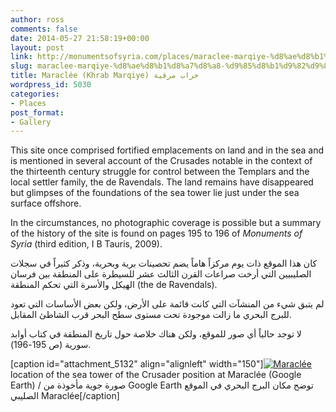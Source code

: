 ```yaml
---
author: ross
comments: false
date: 2014-05-27 21:58:19+00:00
layout: post
link: http://monumentsofsyria.com/places/maraclee-marqiye-%d8%ae%d8%b1%d8%a7%d8%a8-%d9%85%d8%b1%d9%82%d9%8a%d8%a9/
slug: maraclee-marqiye-%d8%ae%d8%b1%d8%a7%d8%a8-%d9%85%d8%b1%d9%82%d9%8a%d8%a9
title: Maraclée (Khrab Marqiye) خراب مرقية
wordpress_id: 5030
categories:
- Places
post_format:
- Gallery
---
```


This site once comprised fortified emplacements on land and in the sea and is mentioned in several account of the Crusades notable in the context of the thirteenth century struggle for control between the Templars and the local settler family, the de Ravendals. The land remains have disappeared but glimpses of the foundations of the sea tower lie just under the sea surface offshore.

In the circumstances, no photographic coverage is possible but a summary of the history of the site is found on pages 195 to 196 of _Monuments of Syria_ (third edition, I B Tauris, 2009).


كان هذا الموقع ذات يوم مركزاً هاماً يضم تحصينات برية وبحرية، وذكر كثيراً في سجلات الصليبيين التي أرخت صراعات القرن الثالث عشر للسيطرة على المنطقة بين فرسان الهيكل والأسرة التي تحكم المنطقة (the de Ravendals).




لم يتبق شيء من المنشآت التي كانت قائمة على الأرض، ولكن بعض الأساسات التي تعود للبرج البحري ما زالت موجودة تحت مستوى سطح البحر قرب الشاطئ المقابل.




لا توجد حالياً أي صور للموقع، ولكن هناك خلاصة حول تاريخ المنطقة في كتاب أوابد سورية (ص 195-196).




[caption id="attachment_5132" align="alignleft" width="150"][![Maraclée](http://monumentsofsyria.com/wp/wp-content/uploads/Maraclee-sea-tower-150x150.jpg)](http://monumentsofsyria.com/wp/wp-content/uploads/Maraclee-sea-tower.jpg) location of the sea tower of the Crusader position at Maraclée (Google Earth) / صورة جوية مأخوذة من Google Earth توضح مكان البرج البحري في الموقع الصليبي Maraclée[/caption]
